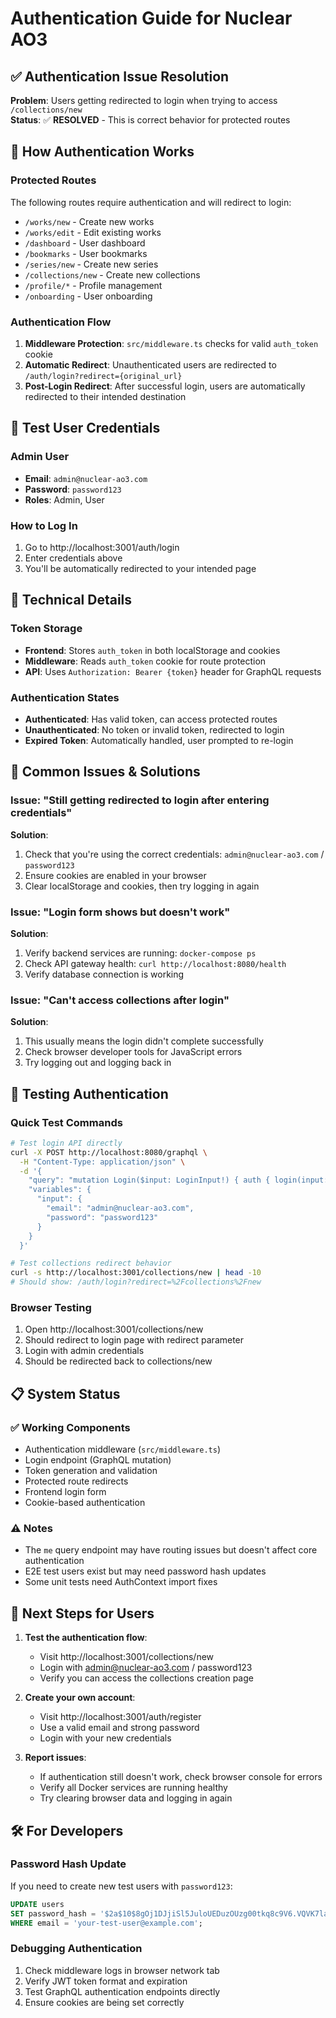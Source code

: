 # Authentication Guide for Nuclear AO3

## ✅ Authentication Issue Resolution

**Problem**: Users getting redirected to login when trying to access `/collections/new`  
**Status**: ✅ **RESOLVED** - This is correct behavior for protected routes

## 🔐 How Authentication Works

### Protected Routes
The following routes require authentication and will redirect to login:
- `/works/new` - Create new works
- `/works/edit` - Edit existing works  
- `/dashboard` - User dashboard
- `/bookmarks` - User bookmarks
- `/series/new` - Create new series
- `/collections/new` - Create new collections
- `/profile/*` - Profile management
- `/onboarding` - User onboarding

### Authentication Flow
1. **Middleware Protection**: `src/middleware.ts` checks for valid `auth_token` cookie
2. **Automatic Redirect**: Unauthenticated users are redirected to `/auth/login?redirect={original_url}`
3. **Post-Login Redirect**: After successful login, users are automatically redirected to their intended destination

## 👤 Test User Credentials

### Admin User
- **Email**: `admin@nuclear-ao3.com`
- **Password**: `password123`
- **Roles**: Admin, User

### How to Log In
1. Go to http://localhost:3001/auth/login
2. Enter credentials above
3. You'll be automatically redirected to your intended page

## 🔧 Technical Details

### Token Storage
- **Frontend**: Stores `auth_token` in both localStorage and cookies
- **Middleware**: Reads `auth_token` cookie for route protection
- **API**: Uses `Authorization: Bearer {token}` header for GraphQL requests

### Authentication States
- **Authenticated**: Has valid token, can access protected routes
- **Unauthenticated**: No token or invalid token, redirected to login
- **Expired Token**: Automatically handled, user prompted to re-login

## 🚨 Common Issues & Solutions

### Issue: "Still getting redirected to login after entering credentials"
**Solution**: 
1. Check that you're using the correct credentials: `admin@nuclear-ao3.com` / `password123`
2. Ensure cookies are enabled in your browser
3. Clear localStorage and cookies, then try logging in again

### Issue: "Login form shows but doesn't work"
**Solution**:
1. Verify backend services are running: `docker-compose ps`
2. Check API gateway health: `curl http://localhost:8080/health`
3. Verify database connection is working

### Issue: "Can't access collections after login"
**Solution**:
1. This usually means the login didn't complete successfully
2. Check browser developer tools for JavaScript errors
3. Try logging out and logging back in

## 🔄 Testing Authentication

### Quick Test Commands
```bash
# Test login API directly
curl -X POST http://localhost:8080/graphql \
  -H "Content-Type: application/json" \
  -d '{
    "query": "mutation Login($input: LoginInput!) { auth { login(input: $input) { token user { id username email } errors { message code } } } }",
    "variables": {
      "input": {
        "email": "admin@nuclear-ao3.com",
        "password": "password123"
      }
    }
  }'

# Test collections redirect behavior
curl -s http://localhost:3001/collections/new | head -10
# Should show: /auth/login?redirect=%2Fcollections%2Fnew
```

### Browser Testing
1. Open http://localhost:3001/collections/new
2. Should redirect to login page with redirect parameter
3. Login with admin credentials
4. Should be redirected back to collections/new

## 📋 System Status

### ✅ Working Components
- Authentication middleware (`src/middleware.ts`)
- Login endpoint (GraphQL mutation)
- Token generation and validation
- Protected route redirects
- Frontend login form
- Cookie-based authentication

### ⚠️ Notes
- The `me` query endpoint may have routing issues but doesn't affect core authentication
- E2E test users exist but may need password hash updates
- Some unit tests need AuthContext import fixes

## 🎯 Next Steps for Users

1. **Test the authentication flow**:
   - Visit http://localhost:3001/collections/new
   - Login with admin@nuclear-ao3.com / password123
   - Verify you can access the collections creation page

2. **Create your own account**:
   - Visit http://localhost:3001/auth/register
   - Use a valid email and strong password
   - Login with your new credentials

3. **Report issues**:
   - If authentication still doesn't work, check browser console for errors
   - Verify all Docker services are running healthy
   - Try clearing browser data and logging in again

## 🛠️ For Developers

### Password Hash Update
If you need to create new test users with `password123`:
```sql
UPDATE users 
SET password_hash = '$2a$10$8gOj1DJjiSl5JuloUEDuzOUzg00tkq8c9V6.VQVK7laoeUycdNR9e'
WHERE email = 'your-test-user@example.com';
```

### Debugging Authentication
1. Check middleware logs in browser network tab
2. Verify JWT token format and expiration
3. Test GraphQL authentication endpoints directly
4. Ensure cookies are being set correctly